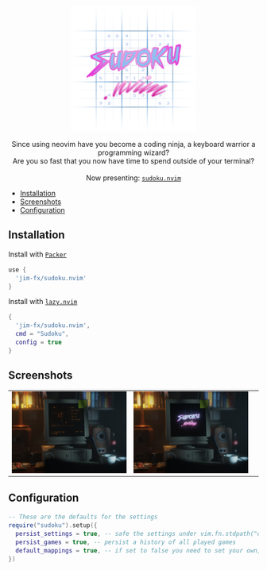 <p align="center">
<img src="./.repo/logo.svg" alt="sudoku.nvim" width="50%" margin="25%"/>
</p>

<p align="center">
    Since using neovim have you become a coding ninja, a keyboard warrior a programming wizard? <br /> 
    Are you so fast that you now have time to spend outside of your terminal?<br />
    <br />Now presenting: <a href="https://github.com/jim-fx/sudoku.nvim"><code>sudoku.nvim</code></a>
</p>

-   [Installation](#installation)
-   [Screenshots](#screenshots)
-   [Configuration](#configuration)

## Installation

Install with <code><a href="https://github.com/wbthomason/packer.nvim">Packer</a></code>
```lua
use {
  'jim-fx/sudoku.nvim'
}
```

Install with <code><a href="https://github.com/folke/lazy.nvim">lazy.nvim</a></code>
```lua
{
  'jim-fx/sudoku.nvim',
  cmd = "Sudoku",
  config = true
}
```

## Screenshots
|                                                                                                                                                        |                                                                                                                                                  |                                                                                                                                        |
| :----------------------------------------------------------------------------------------------------------------------------------------------------: | :----------------------------------------------------------------------------------------------------------------------------------------------: | :------------------------------------------------------------------------------------------------------------------------------------: |
|           <img alt="Main window" src="./.repo/render_04.jpg">           |                 <img src="./.repo/render_05.jpg">                 | |

## Configuration

```lua
-- These are the defaults for the settings
require("sudoku").setup({
  persist_settings = true, -- safe the settings under vim.fn.stdpath("data"), usually ~/.local/share/nvim,
  persist_games = true, -- persist a history of all played games
  default_mappings = true, -- if set to false you need to set your own,
})
```

